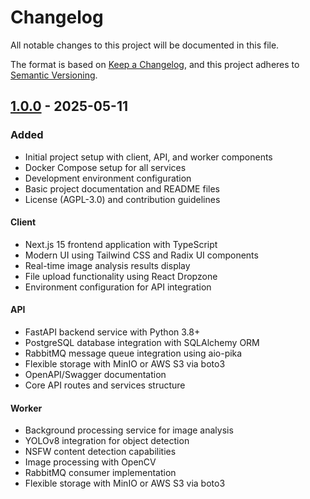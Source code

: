 # Changelog

All notable changes to this project will be documented in this file.

The format is based on [Keep a Changelog](https://keepachangelog.com/en/1.0.0/),
and this project adheres to [Semantic Versioning](https://semver.org/spec/v2.0.0.html).

## [1.0.0] - 2025-05-11

### Added
- Initial project setup with client, API, and worker components
- Docker Compose setup for all services
- Development environment configuration
- Basic project documentation and README files
- License (AGPL-3.0) and contribution guidelines



#### Client
- Next.js 15 frontend application with TypeScript
- Modern UI using Tailwind CSS and Radix UI components
- Real-time image analysis results display
- File upload functionality using React Dropzone
- Environment configuration for API integration

#### API
- FastAPI backend service with Python 3.8+
- PostgreSQL database integration with SQLAlchemy ORM
- RabbitMQ message queue integration using aio-pika
- Flexible storage with MinIO or AWS S3 via boto3
- OpenAPI/Swagger documentation
- Core API routes and services structure

#### Worker
- Background processing service for image analysis
- YOLOv8 integration for object detection
- NSFW content detection capabilities
- Image processing with OpenCV
- RabbitMQ consumer implementation
- Flexible storage with MinIO or AWS S3 via boto3


[1.0.0]: https://github.com/ysskrishna/insightX/releases/tag/v1.0.0